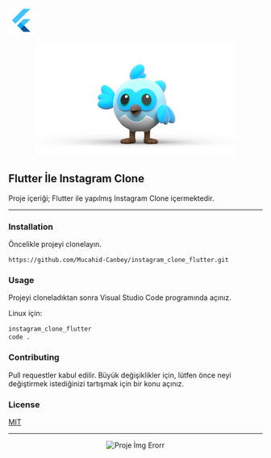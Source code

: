 ![Image](https://raw.githubusercontent.com/Mucahid-Canbey/flutter_note/main/assets/1.png) 



<center>

<img src= https://raw.githubusercontent.com/Mucahid-Canbey/flutter_note/main/assets/2.png
alt="Logo Kuş" width="400" /></a>

</center>


## Flutter İle Instagram Clone 


Proje içeriği; Flutter ile yapılmış Instagram Clone içermektedir.

---


### Installation

Öncelikle projeyi clonelayın.

```
https://github.com/Mucahid-Canbey/instagram_clone_flutter.git
```

### Usage
Projeyi cloneladıktan sonra Visual Studio Code programında açınız.

Linux için:
```
instagram_clone_flutter
code .
```
### Contributing
Pull requestler kabul edilir. Büyük değişiklikler için, lütfen önce neyi değiştirmek istediğinizi tartışmak için bir konu açınız.

### License
[MIT](https://choosealicense.com/licenses/mit/)



<hr>


<center>

<img src= https://media1.giphy.com/media/RKtYlpeh97sptSUFds/giphy.gif
alt="Proje İmg Erorr" width="400" /></a>

</center>